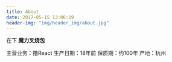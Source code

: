 ```yaml
---
title: About
date: 2017-05-15 13:06:19
header-img: "img/header_img/about.jpg"
---
```


在下 **魔力叉烧包**

主营业务：撸React
生产日期：18年前
保质期：约100年
产地：杭州

